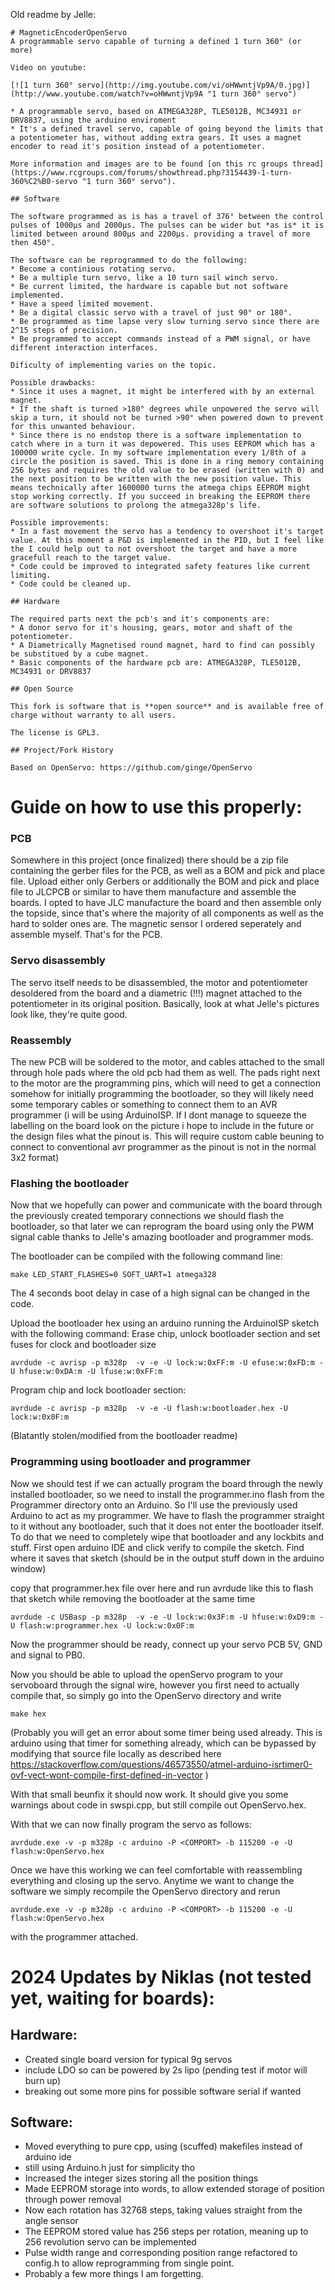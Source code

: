 Old readme by Jelle:

    # MagneticEncoderOpenServo
    A programmable servo capable of turning a defined 1 turn 360° (or more)

    Video on youtube:

    [![1 turn 360° servo](http://img.youtube.com/vi/oHWwntjVp9A/0.jpg)](http://www.youtube.com/watch?v=oHWwntjVp9A "1 turn 360° servo")

    * A programmable servo, based on ATMEGA328P, TLE5012B, MC34931 or DRV8837, using the arduino enviroment
    * It's a defined travel servo, capable of going beyond the limits that a potentiometer has, without adding extra gears. It uses a magnet encoder to read it's position instead of a potentiometer.

    More information and images are to be found [on this rc groups thread](https://www.rcgroups.com/forums/showthread.php?3154439-1-turn-360%C2%B0-servo "1 turn 360° servo").

    ## Software

    The software programmed as is has a travel of 376° between the control pulses of 1000µs and 2000µs. The pulses can be wider but *as is* it is limited between around 800µs and 2200µs. providing a travel of more then 450°.

    The software can be reprogrammed to do the following:
    * Become a continious rotating servo.
    * Be a multiple turn servo, like a 10 turn sail winch servo.
    * Be current limited, the hardware is capable but not software implemented.
    * Have a speed limited movement.
    * Be a digital classic servo with a travel of just 90° or 180°.
    * Be programmed as time lapse very slow turning servo since there are 2^15 steps of precision.
    * Be programmed to accept commands instead of a PWM signal, or have different interaction interfaces.

    Dificulty of implementing varies on the topic.

    Possible drawbacks:
    * Since it uses a magnet, it might be interfered with by an external magnet.
    * If the shaft is turned >180° degrees while unpowered the servo will skip a turn, it should not be turned >90° when powered down to prevent for this unwanted behaviour.
    * Since there is no endstop there is a software implementation to catch where in a turn it was depowered. This uses EEPROM which has a 100000 write cycle. In my software implementation every 1/8th of a circle the position is saved. This is done in a ring memory containing 256 bytes and requires the old value to be erased (written with 0) and the next position to be written with the new position value. This means technically after 1600000 turns the atmega chips EEPROM might stop working correctly. If you succeed in breaking the EEPROM there are software solutions to prolong the atmega328p's life.

    Possible improvements:
    * In a fast movement the servo has a tendency to overshoot it's target value. At this moment a P&D is implemented in the PID, but I feel like the I could help out to not overshoot the target and have a more gracefull reach to the target value.
    * Code could be improved to integrated safety features like current limiting.
    * Code could be cleaned up.

    ## Hardware

    The required parts next the pcb's and it's components are:
    * A donor servo for it's housing, gears, motor and shaft of the potentiometer.
    * A Diametrically Magnetised round magnet, hard to find can possibly be substitued by a cube magnet.
    * Basic components of the hardware pcb are: ATMEGA328P, TLE5012B, MC34931 or DRV8837

    ## Open Source

    This fork is software that is **open source** and is available free of charge without warranty to all users.

    The license is GPL3.

    ## Project/Fork History

    Based on OpenServo: https://github.com/ginge/OpenServo

# Guide on how to use this properly:


### PCB
Somewhere in this project (once finalized) there should be a zip file containing the gerber files for the PCB, as well as a BOM and pick and place file. Upload either only Gerbers or additionally the BOM and pick and place file to JLCPCB or similar to have them manufacture and assemble the boards. I opted to have JLC manufacture the board and then assemble only the topside, since that's where the majority of all components as well as the hard to solder ones are. The magnetic sensor I ordered seperately and assemble myself. That's for the PCB.

### Servo disassembly
The servo itself needs to be disassembled, the motor and potentiometer desoldered from the board and a diametric (!!!) magnet attached to the potentiometer in its original position. Basically, look at what Jelle's pictures look like, they're quite good. 

### Reassembly
The new PCB will be soldered to the motor, and cables attached to the small through hole pads where the old pcb had them as well. The pads right next to the motor are the programming pins, which will need to get a connection somehow for initially programming the bootloader, so they will likely need some temporary cables or something to connect them to an AVR programmer (i will be using ArduinoISP. If I dont manage to squeeze the labelling on the board look on the picture i hope to include in the future or the design files what the pinout is. This will require custom cable beuning to connect to conventional avr programmer as the pinout is not in the normal 3x2 format)

### Flashing the bootloader

Now that we hopefully can power and communicate with the board through the previously created temporary connections we should flash the bootloader, so that later we can reprogram the board using only the PWM signal cable thanks to Jelle's amazing bootloader and programmer mods. 

The bootloader can be compiled with the following command line: 
```
make LED_START_FLASHES=0 SOFT_UART=1 atmega328
```
The 4 seconds boot delay in case of a high signal can be changed in the code.

Upload the bootloader hex using an arduino running the ArduinoISP sketch with the following command:
Erase chip, unlock bootloader section and set fuses for clock and bootloader size
```
avrdude -c avrisp -p m328p  -v -e -U lock:w:0xFF:m -U efuse:w:0xFD:m -U hfuse:w:0xDA:m -U lfuse:w:0xFF:m
```
Program chip and lock bootloader section:
```
avrdude -c avrisp -p m328p  -v -e -U flash:w:bootloader.hex -U lock:w:0x0F:m
```
(Blatantly stolen/modified from the bootloader readme)

### Programming using bootloader and programmer

Now we should test if we can actually program the board through the newly installed bootloader, so we need to install the programmer.ino flash from the Programmer directory onto an Arduino. So I'll use the previously used Arduino to act as my programmer. We have to flash the programmer straight to it without any bootloader, such that it does not enter the bootloader itself. To do that we need to completely wipe that bootloader and any lockbits and stuff. First open arduino IDE and click verify to compile the sketch. Find where it saves that sketch (should be in the output stuff down in the arduino window)

copy that programmer.hex file over here and run avrdude like this to flash that sketch while removing the bootloader at the same time
```
avrdude -c USBasp -p m328p  -v -e -U lock:w:0x3F:m -U hfuse:w:0xD9:m -U flash:w:programmer.hex -U lock:w:0x0F:m
```


Now the programmer should be ready, connect up your servo PCB 5V, GND and signal to PB0. 

Now you should be able to upload the openServo program to your servoboard through the signal wire, however you first need to actually compile that, so simply go into the OpenServo directory and write 
```
make hex
```
(Probably you will get an error about some timer being used already. This is arduino using that timer for something already, which can be bypassed by modifying that source file locally as described here https://stackoverflow.com/questions/46573550/atmel-arduino-isrtimer0-ovf-vect-wont-compile-first-defined-in-vector )


With that small beunfix it should now work. It should give you some warnings about code in swspi.cpp, but still compile out OpenServo.hex.

With that we can now finally program the servo as follows:

```
avrdude.exe -v -p m328p -c arduino -P <COMPORT> -b 115200 -e -U flash:w:OpenServo.hex
```

Once we have this working we can feel comfortable with reassembling everything and closing up the servo. Anytime we want to change the software we simply recompile the OpenServo directory and rerun 
```
avrdude.exe -v -p m328p -c arduino -P <COMPORT> -b 115200 -e -U flash:w:OpenServo.hex
```
with the programmer attached. 


# 2024 Updates by Niklas (not tested yet, waiting for boards):

## Hardware: 

- Created single board version for typical 9g servos
- include LDO so can be powered by 2s lipo (pending test if motor will burn up)
- breaking out some more pins for possible software serial if wanted


## Software:
- Moved everything to pure cpp, using (scuffed) makefiles instead of arduino ide
- still using Arduino.h just for simplicity tho
- Increased the integer sizes storing all the position things
- Made EEPROM storage into words, to allow extended storage of position through power removal
- Now each rotation has 32768 steps, taking values straight from the angle sensor
- The EEPROM stored value has 256 steps per rotation, meaning up to 256 revolution servo can be implemented
- Pulse width range and corresponding position range refactored to config.h to allow reprogramming from single point. 
- Probably a few more things I am forgetting.